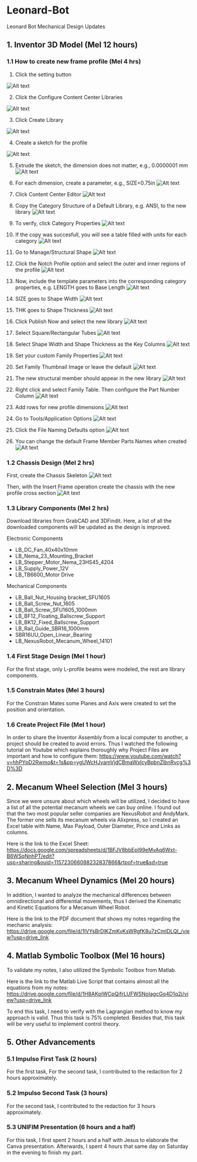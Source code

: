 # Leonard-Bot
Leonard Bot Mechanical Design Updates

## 1. Inventor 3D Model (Mel 12 hours)

### 1.1 How to create new frame profile (Mel 4 hrs)

1. Click the setting button

![Alt text](Images/New_Profile_Steps_Fig01.png)

2. Click the Configure Content Center Libraries

![Alt text](Images/New_Profile_Steps_Fig02.png)

3. Click Create Library

![Alt text](Images/New_Profile_Steps_Fig03.png)

4. Create a sketch for the profile

![Alt text](Images/New_Profile_Steps_Fig04.png)

5. Extrude the sketch, the dimension does not matter, e.g., 0.0000001 mm
![Alt text](Images/New_Profile_Steps_Fig05.png)

6. For each dimension, create a parameter, e.g., SIZE=0.75in
![Alt text](Images/New_Profile_Steps_Fig06.png)

7. Click Content Center Editor
![Alt text](Images/New_Profile_Steps_Fig07.png)

8. Copy the Category Structure of a Default Library, e.g. ANSI, to the new library
![Alt text](Images/New_Profile_Steps_Fig08.png)

9. To verify, click Category Properties
![Alt text](Images/New_Profile_Steps_Fig09.png)

10. If the copy was succesfull, you will see a table filled with units for each category
![Alt text](Images/New_Profile_Steps_Fig10.png)

11. Go to Manage/Structural Shape
![Alt text](Images/New_Profile_Steps_Fig11.png)

12. Click the Notch Profile option and select the outer and inner regions of the profile
![Alt text](Images/New_Profile_Steps_Fig12.png)

13. Now, include the template parameters into the corresponding category properties, e.g. LENGTH goes to Base Length 
![Alt text](Images/New_Profile_Steps_Fig13.png)

14. SIZE goes to Shape Width
![Alt text](Images/New_Profile_Steps_Fig14.png)

15. THK goes to Shape Thickness
![Alt text](Images/New_Profile_Steps_Fig15.png)

16. Click Publish Now and select the new library
![Alt text](Images/New_Profile_Steps_Fig16.png)

17. Select Square/Rectangular Tubes
![Alt text](Images/New_Profile_Steps_Fig17.png)

18. Select Shape Width and Shape Thickness as the Key Columns
![Alt text](Images/New_Profile_Steps_Fig18.png)

19. Set your custom Family Properties
![Alt text](Images/New_Profile_Steps_Fig19.png)

20. Set Family Thumbnail Image or leave the default
![Alt text](Images/New_Profile_Steps_Fig20.png)

21. The new structural member should appear in the new library
![Alt text](Images/New_Profile_Steps_Fig21.png)

22. Right click and select Family Table. Then configure the Part Number Column
![Alt text](Images/New_Profile_Steps_Fig22.png)

23. Add rows for new profile dimensions
![Alt text](Images/New_Profile_Steps_Fig23.png)

24. Go to Tools/Application Options
![Alt text](Images/New_Profile_Steps_Fig24.png)

25. Click the File Naming Defaults option
![Alt text](Images/New_Profile_Steps_Fig25.png)

26. You can change the default Frame Member Parts Names when created
![Alt text](Images/New_Profile_Steps_Fig26.png)

### 1.2 Chassis Design (Mel 2 hrs)
First, create the Chassis Skeleton
![Alt text](Images/Chassis_Design_Fig01.png)

Then, with the Insert Frame operation create the chassis with the new profile cross section
![Alt text](Images/Chassis_Design_Fig02.png)

### 1.3 Library Components (Mel 2 hrs)
Download libraries from GrabCAD and 3DFindit. Here, a list of all the downloaded components will be updated as the design is improved.

Electronic Components
- LB_DC_Fan_40x40x10mm
- LB_Nema_23_Mounting_Bracket
- LB_Stepper_Motor_Nema_23HS45_4204
- LB_Supply_Power_12V
- LB_TB6600_Motor Drive

Mechanical Components
- LB_Ball_Nut_Housing bracket_SFU1605
- LB_Ball_Screw_Nut_1605
- LB_Ball_Screw_SFU1605_1000mm
- LB_BF12_Floating_Ballscrew_Support
- LB_BK12_Fixed_Ballscrew_Support
- LB_Rail_Guide_SBR16_1000mm
- SBR16UU_Open_Linear_Bearing
- LB_NexusRobot_Mecanum_Wheel_14101

### 1.4 First Stage Design (Mel 1 hour)
For the first stage, only L-profile beams were modeled, the rest are library components.

### 1.5 Constrain Mates (Mel 3 hours)
For the Constrain Mates some Planes and Axis were created to set the position and orientation.

### 1.6 Create Project File (Mel 1 hour)
In order to share the Inventor Assembly from a local computer to another, a project should be created to avoid errors. Thus I watched the following tutorial on
Youtube which explains thoroughly why Project Files are important and how to configure them: https://www.youtube.com/watch?v=hhPYpD2Rwmo&t=1s&pp=ygUWcHJvamVjdCBmaWxlcyBpbnZlbnRvcg%3D%3D

## 2. Mecanum Wheel Selection (Mel 3 hours)
Since we were unsure about which wheels will be utilized, I decided to have a list of all the potential mecanum wheels we can buy online.
I found out that the two most popular seller companies are NexusRobot and AndyMark. The former one sells its mecanum wheels via Alixpress, so I
created an Excel table with Name, Max Payload, Outer Diameter, Price and Links as columns.

Here is the link to the Excel Sheet: https://docs.google.com/spreadsheets/d/1BFJV8bbEpI99eMvAq6Wxt-B6WSqNnhPT/edit?usp=sharing&ouid=115723066088232837866&rtpof=true&sd=true

## 3. Mecanum Wheel Dynamics (Mel 20 hours)
In addition, I wanted to analyze the mechanical differences between omnidirectional and differential movements, thus I derived the Kinematic and Kinetic Equations for a Mecanum Wheel Robot.

Here is the link to the PDF document that shows my notes regarding the mechanic analysis: https://drive.google.com/file/d/1lVYsBrDlKZmKvKsWRgfK8u7zCmIDLQI_/view?usp=drive_link

## 4. Matlab Symbolic Toolbox (Mel 16 hours)
To validate my notes, I also utilized the Symbolic Toolbox from Matlab.

Here is the link to the Matlab Live Script that contains almost all the equations from my notes: https://drive.google.com/file/d/1H8AKplWCpQifrLUFWSNoIagcGq4D1q2j/view?usp=drive_link

To end this task, I need to verify with the Lagrangian method to know my approach is valid. Thus this task is 75% completed. Besides that, this task will be very useful to implement control theory.

## 5. Other Advancements

### 5.1 Impulso First Task  (2 hours)
For the first task, For the second task, I contributed to the redaction for 2 hours approximately.

### 5.2 Impulso Second Task (3 hours)
For the second task, I contributed to the redaction for 3 hours approximately.

### 5.3 UNIFIM Presentation (6 hours and a half)
For this task, I first spent 2 hours and a half with Jesus to elaborate the Canva presentation. Afterwards, I spent 4 hours that same day on Saturday in the evening to finish my part.